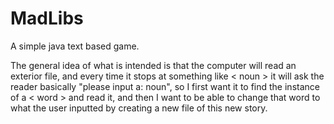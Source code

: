 MadLibs
=======

A simple java text based game.


The general idea of what is intended is that the computer will read an exterior file, and every time it stops at something like < noun > it will ask the reader basically "please input a: noun", so I first want it to find the instance of a < word > and read it, and then I want to be able to change that word to what the user inputted by creating a new file of this new story. 
